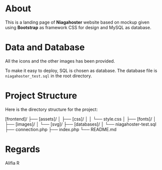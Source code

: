 # About

This is a landing page of **Niagahoster** website based on mockup given using **Bootstrap** as framework CSS for design and MySQL as database.


# Data and Database 

All the icons and the other images has been provided.

To make it easy to deploy, SQL is chosen as database. The database file is `niagahoster_test.sql` in the root directory.


# Project Structure

Here is the directory structure for the project:

[frontend]/
├── [assets]/
│   ├── [css]/
│   │   └── style.css
│   ├── [fonts]/
│   ├── [images]/
│   └── [svg]/
├── [databases]/
│   └── niagahoster-test.sql
├── connection.php
├── index.php
└── README.md


# Regards

Alifia R
